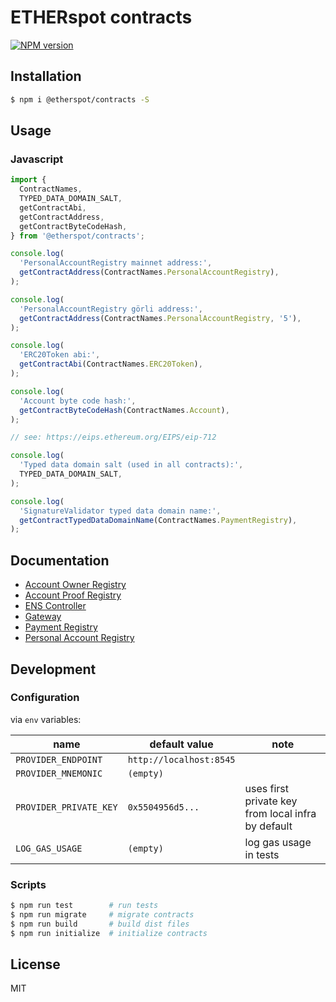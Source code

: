 # ETHERspot contracts

[![NPM version][npm-image]][npm-url]

## Installation

```bash
$ npm i @etherspot/contracts -S
```

## Usage 

### Javascript

```javascript
import {
  ContractNames, 
  TYPED_DATA_DOMAIN_SALT,
  getContractAbi, 
  getContractAddress, 
  getContractByteCodeHash, 
} from '@etherspot/contracts'; 

console.log(
  'PersonalAccountRegistry mainnet address:', 
  getContractAddress(ContractNames.PersonalAccountRegistry),
);

console.log(
  'PersonalAccountRegistry görli address:', 
  getContractAddress(ContractNames.PersonalAccountRegistry, '5'),
);

console.log(
  'ERC20Token abi:', 
  getContractAbi(ContractNames.ERC20Token),
);

console.log(
  'Account byte code hash:',
  getContractByteCodeHash(ContractNames.Account),
);

// see: https://eips.ethereum.org/EIPS/eip-712

console.log(
  'Typed data domain salt (used in all contracts):',
  TYPED_DATA_DOMAIN_SALT,
);

console.log(
  'SignatureValidator typed data domain name:',
  getContractTypedDataDomainName(ContractNames.PaymentRegistry),
);
```

## Documentation

* [Account Owner Registry](./docs/account-owner-registry.md)
* [Account Proof Registry](./docs/account-proof-registry.md)
* [ENS Controller](./docs/ens-controller.md)
* [Gateway](./docs/gateway.md)
* [Payment Registry](./docs/payment-registry.md)
* [Personal Account Registry](./docs/personal-account-registry.md)


## Development

### Configuration

via `env` variables:

| name | default value | note |
| --- | --- | --- |
| `PROVIDER_ENDPOINT` | `http://localhost:8545` | |
| `PROVIDER_MNEMONIC` | `(empty)` | |
| `PROVIDER_PRIVATE_KEY` | `0x5504956d5...` | uses first private key from local infra by default |
| `LOG_GAS_USAGE` | `(empty)` | log gas usage in tests |

### Scripts

```bash
$ npm run test        # run tests
$ npm run migrate     # migrate contracts 
$ npm run build       # build dist files
$ npm run initialize  # initialize contracts
```

## License

MIT

[npm-image]: https://badge.fury.io/js/%40etherspot%2Fcontracts.svg
[npm-url]: https://npmjs.org/package/@etherspot/contracts

